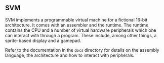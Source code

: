 ## SVM

SVM implements a programmable virtual machine for a fictional 16-bit architecture.
It comes with an assembler and the runtime. The runtime contains the CPU and a
number of virtual hardware peripherals which one can interact with through a 
program. These include, among other things, a sprite-based display and a gamepad.

Refer to the documentation in the `docs` directory for details on the assembly
language, the architecture and how to interact with peripherals.
